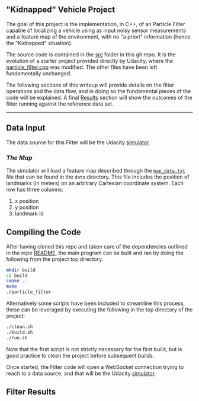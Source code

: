 ## "Kidnapped" Vehicle Project


The goal of this project is the implementation, in C++, of an Particle Filter capable of localizing a vehicle using as input noisy sensor measurements and a feature map of the environment, with no "a priori" information (hence the "Kidnapped" situation).  

The source code is contained in the [src](./src) folder in this git repo. It is the evolution of a starter project provided directly by Udacity, where the [particle_filter.cpp](./src/particle_filter.cpp) was modified. The other files have been left fundamentally unchanged.

The following sections of this writeup will provide details on the filter operations and the data flow, and in doing so the fundamental pieces of the code will be explained. A final [Results](Kidnapped_Vehicle_writeup.md#filter-results) section will show the outcomes of the filter running against the reference data set. 


---
## Data Input

The data source for this Filter will be the Udacity [simulator](https://github.com/udacity/self-driving-car-sim/releases). 

### _The Map_

The simulator will load a feature map described through the [`map_data.txt`](./data/map_data.txt) file that can be found in the `data` directory. This file includes the position of landmarks (in meters) on an arbitrary Cartesian coordinate system. Each row has three columns:

1. x position
2. y position
3. landmark id

## Compiling the Code

After having cloned this repo and taken care of the dependencies outlined in the repo [README](./README.md), the main program can be built and ran by doing the following from the project top directory.

```sh
mkdir build
cd build
cmake ..
make
./particle_filter
```

Alternatively some scripts have been included to streamline this process, these can be leveraged by executing the following in the top directory of the project:

```sh
./clean.sh
./build.sh
./run.sh
```

Note that the first script is not strictly necessary for the first build, but is good practice to clean the project before subsequent builds.

Once started, the Filter code will open a WebSocket connection trying to reach to a data source, and that will be the Udacity [simulator](https://github.com/udacity/self-driving-car-sim/releases).

## Filter Results

